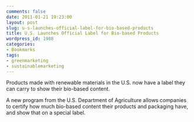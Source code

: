 ```yaml
---
comments: false
date: 2011-01-21 19:23:00
layout: post
slug: u-s-launches-official-label-for-bio-based-products
title: U.S. Launches Official Label for Bio-based Products
wordpress_id: 1988
categories:
- Bookmarks
tags:
- greenmarketing
- sustainablemarketing
---
```


Products made with renewable materials in the U.S. now have a label they can carry to show their bio-based content.  

A new program from the U.S. Department of Agriculture allows companies to certify how much bio-based content their products and packaging have, and show that on a special label.

